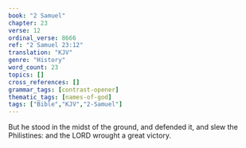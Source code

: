 ```yaml
---
book: "2 Samuel"
chapter: 23
verse: 12
ordinal_verse: 8666
ref: "2 Samuel 23:12"
translation: "KJV"
genre: "History"
word_count: 23
topics: []
cross_references: []
grammar_tags: [contrast-opener]
thematic_tags: [names-of-god]
tags: ["Bible","KJV","2-Samuel"]
---
```

But he stood in the midst of the ground, and defended it, and slew the Philistines: and the LORD wrought a great victory.
